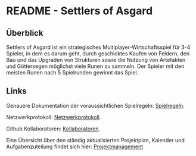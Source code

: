 # README - Settlers of Asgard

## Überblick

Settlers of Asgard ist ein strategisches Multiplayer-Wirtschaftsspiel für 3-4 Spieler, 
in dem es darum geht, durch geschicktes Kaufen von Feldern, den Bau und das Upgraden von Strukturen
sowie die Nutzung von Artefakten und Göttersegen möglichst viele Runen zu sammeln. 
Der Spieler mit den meisten Runen nach 5 Spielrunden gewinnt das Spiel.

## Links

Genauere Dokumentation der voraussichtlichen Spielregeln: [Spielregeln](docs/GameDesign.pdf).

Netzwerkprotokoll: [Netzwerkprotokoll](docs/Netzwerkprotokoll_v1.2.0.pdf).

Github Kollaboratoren: [Kollaboratoren](docs/Contributors/CONTRIBUTORS.txt).

Eine Übersicht über den ständig aktualisierten Projektplan, Kalender und Aufgabenzuteilung findet sich hier:
[Projektmanagement](https://tungsten-carrot-2b4.notion.site/1ad104ac2da581e0bd69d7f92ebc897b?v=1ad104ac2da581f5ba1b000c74035432&pvs=4)
